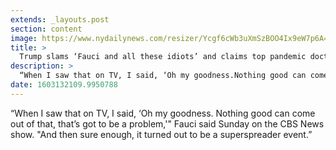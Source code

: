 ```yaml
--- 
extends: _layouts.post 
section: content 
image: https://www.nydailynews.com/resizer/Ycgf6cWb3uXmSzBOO4Ix9eW7p6A=/1200x0/top/cloudfront-us-east-1.images.arcpublishing.com/tronc/IOQCGVZPD5HGFEXNZ7BO5TB5J4.jpg 
title: > 
  Trump slams ‘Fauci and all these idiots’ and claims top pandemic doctor’s advice would’ve cost 500K coronavirus deaths 
description: > 
  “When I saw that on TV, I said, ‘Oh my goodness.Nothing good can come out of that, that’s got to be a problem,'" Fauci said Sunday on the CBS News show."And then sure enough, it turned out to be a superspreader event.” 
date: 1603132109.9950788 
--- 
```

<div><p class=""> &#8220;When I saw that on TV, I said, &#8216;Oh my goodness. Nothing good can come out of that, that&#8217;s got to be a problem,'" Fauci said Sunday on the CBS News show. "And then sure enough, it turned out to be a superspreader event.&#8221;</p> </div>
